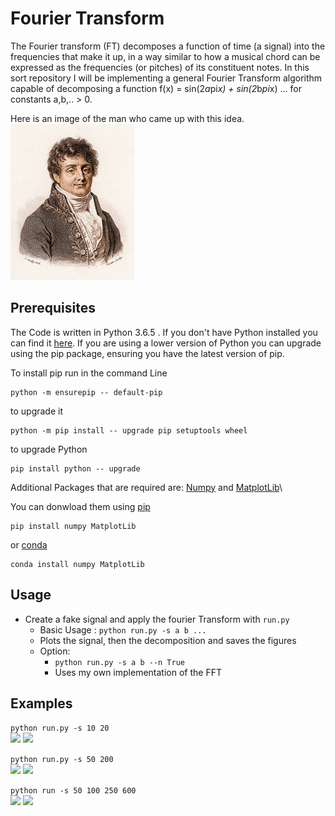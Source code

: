 # Fourier Transform

The Fourier transform (FT) decomposes a function of time (a signal) into the frequencies that make it up, in a way similar to how a musical chord can be expressed as the frequencies (or pitches) of its constituent notes. In this sort repository I will be implementing a general Fourier Transform algorithm capable of decomposing a function f(x) = sin(2*a*pi*x) + sin(2*b*pi*x) ... for constants a,b,.. > 0.


Here is an image of the man who came up with this idea.\
<img src="images/250px-Fourier2.jpg" height = "250"/>

## Prerequisites

The Code is written in Python 3.6.5 . If you don't have Python installed you can find it [here](https://www.python.org/downloads/). If you are using a lower version of Python you can upgrade using the pip package, ensuring you have the latest version of pip.

To install pip run in the command Line
```
python -m ensurepip -- default-pip
```
to upgrade it
```
python -m pip install -- upgrade pip setuptools wheel
```
to upgrade Python
```
pip install python -- upgrade
```
Additional Packages that are required are: [Numpy](http://www.numpy.org/) and  [MatplotLib](https://matplotlib.org/)\

You can donwload them using [pip](https://pypi.org/project/pip/)
```
pip install numpy MatplotLib
```
or [conda](https://anaconda.org/anaconda/python)
```
conda install numpy MatplotLib
```

## Usage

* Create a fake signal and apply the fourier Transform with ```run.py```
  * Basic Usage : ```python run.py -s a b ... ```
  * Plots the signal, then the decomposition and saves the figures
  * Option:
    * ```python run.py -s a b --n True```
    * Uses my own implementation of the FFT

## Examples

 ```python run.py -s 10 20``` \
 <img src="images/signal1.png" width="425"/> <img src="images/Decomposed_signal1.png" width="425"/>
 
 ```python run.py -s 50 200```\
 <img src="images/signa2.png" width="425"/> <img src="images/Decomposed_signal2.png" width="425"/>
 
 
 ```python run -s 50 100 250 600```\
 <img src="images/signal3.png" width="425"/> <img src="images/Decomposed_signal3.png" width="425"/>